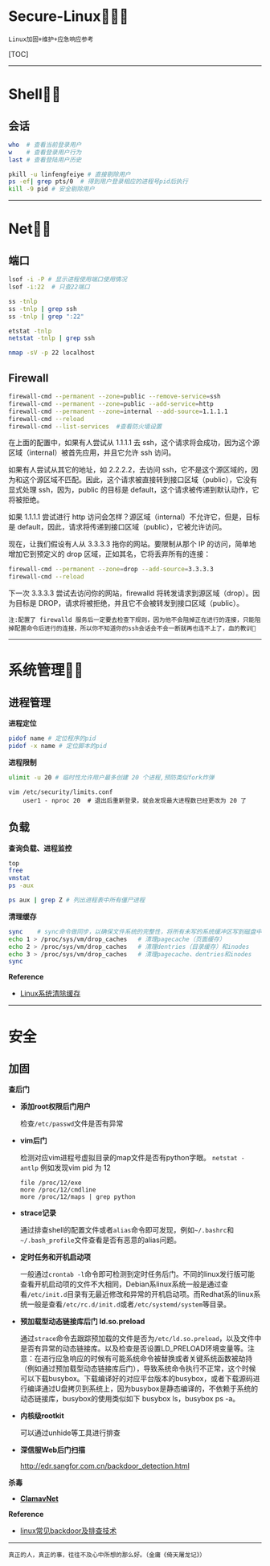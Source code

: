 # Secure-Linux👨🏻‍💻

`Linux加固+维护+应急响应参考`

[TOC]

---

# Shell👮🏻‍
## 会话

```bash
who  # 查看当前登录用户
w    # 查看登录用户行为
last # 查看登陆用户历史

pkill -u linfengfeiye # 直接剔除用户
ps -ef| grep pts/0  # 得到用户登录相应的进程号pid后执行
kill -9 pid # 安全剔除用户
```

---

# Net🕵🏻
## 端口

```bash
lsof -i -P # 显示进程使用端口使用情况
lsof -i:22  # 只查22端口

ss -tnlp
ss -tnlp | grep ssh
ss -tnlp | grep ":22"

etstat -tnlp
netstat -tnlp | grep ssh

nmap -sV -p 22 localhost
```

## Firewall

```bash
firewall-cmd --permanent --zone=public --remove-service=ssh
firewall-cmd --permanent --zone=public --add-service=http
firewall-cmd --permanent --zone=internal --add-source=1.1.1.1
firewall-cmd --reload
firewall-cmd --list-services  #查看防火墙设置
```

在上面的配置中，如果有人尝试从 1.1.1.1 去 ssh，这个请求将会成功，因为这个源区域（internal）被首先应用，并且它允许 ssh 访问。

如果有人尝试从其它的地址，如 2.2.2.2，去访问 ssh，它不是这个源区域的，因为和这个源区域不匹配。因此，这个请求被直接转到接口区域（public），它没有显式处理 ssh，因为，public 的目标是 default，这个请求被传递到默认动作，它将被拒绝。

如果 1.1.1.1 尝试进行 http 访问会怎样？源区域（internal）不允许它，但是，目标是 default，因此，请求将传递到接口区域（public），它被允许访问。

现在，让我们假设有人从 3.3.3.3 拖你的网站。要限制从那个 IP 的访问，简单地增加它到预定义的 drop 区域，正如其名，它将丢弃所有的连接：
```bash
firewall-cmd --permanent --zone=drop --add-source=3.3.3.3
firewall-cmd --reload
```
下一次 3.3.3.3 尝试去访问你的网站，firewalld 将转发请求到源区域（drop）。因为目标是 DROP，请求将被拒绝，并且它不会被转发到接口区域（public）。

`注:配置了 firewalld 服务后一定要去检查下规则，因为他不会阻掉正在进行的连接，只能阻掉配置命令后进行的连接，所以你不知道你的ssh会话会不会一断就再也连不上了，血的教训🤣`

---

# 系统管理👨‍🎓
## 进程管理

**进程定位**
```bash
pidof name # 定位程序的pid
pidof -x name # 定位脚本的pid
```

**进程限制**
```bash
ulimit -u 20 # 临时性允许用户最多创建 20 个进程,预防类似fork炸弹
```

```vim
vim /etc/security/limits.conf
    user1 - nproc 20  # 退出后重新登录，就会发现最大进程数已经更改为 20 了
```

## 负载

**查询负载、进程监控**
```bash
top
free
vmstat
ps -aux

ps aux | grep Z # 列出进程表中所有僵尸进程
```

**清理缓存**
```bash
sync    # sync命令做同步，以确保文件系统的完整性，将所有未写的系统缓冲区写到磁盘中，包含已修改的 i-node、已延迟的块 I/O 和读写映射文件。否则在释放缓存的过程中，可能会丢失未保存的文件。
echo 1 > /proc/sys/vm/drop_caches   # 清理pagecache（页面缓存）
echo 2 > /proc/sys/vm/drop_caches   # 清理dentries（目录缓存）和inodes
echo 3 > /proc/sys/vm/drop_caches   # 清理pagecache、dentries和inodes
sync
```

**Reference**
- [Linux系统清除缓存](https://www.cnblogs.com/jiu0821/p/9854704.html)

---

# 安全
## 加固

**查后门**

- **添加root权限后门用户**

   检查`/etc/passwd`文件是否有异常

- **vim后门**

   检测对应vim进程号虚拟目录的map文件是否有python字眼。
   `netstat -antlp`
   例如发现vim pid 为 12
   ```
   file /proc/12/exe
   more /proc/12/cmdline
   more /proc/12/maps | grep python
   ```

- **strace记录**

    通过排查shell的配置文件或者`alias`命令即可发现，例如`~/.bashrc`和`~/.bash_profile`文件查看是否有恶意的alias问题。

- **定时任务和开机启动项**

    一般通过`crontab -l`命令即可检测到定时任务后门。不同的linux发行版可能查看开机启动项的文件不大相同，Debian系linux系统一般是通过查看`/etc/init.d`目录有无最近修改和异常的开机启动项。而Redhat系的linux系统一般是查看`/etc/rc.d/init.d`或者`/etc/systemd/system`等目录。

- **预加载型动态链接库后门 ld.so.preload**

    通过`strace`命令去跟踪预加载的文件是否为`/etc/ld.so.preload`，以及文件中是否有异常的动态链接库。以及检查是否设置LD_PRELOAD环境变量等。注意：在进行应急响应的时候有可能系统命令被替换或者关键系统函数被劫持（例如通过预加载型动态链接库后门），导致系统命令执行不正常，这个时候可以下载busybox。下载编译好的对应平台版本的busybox，或者下载源码进行编译通过U盘拷贝到系统上，因为busybox是静态编译的，不依赖于系统的动态链接库，busybox的使用类似如下 busybox ls，busybox ps -a。

- **内核级rootkit**

    可以通过unhide等工具进行排查

- **深信服Web后门扫描**

    http://edr.sangfor.com.cn/backdoor_detection.html

**杀毒**

- **[ClamavNet](https://www.clamav.net/downloads)**

**Reference**
- [linux常见backdoor及排查技术](https://xz.aliyun.com/t/4090)

---

`真正的人，真正的事，往往不及心中所想的那么好。（金庸《倚天屠龙记》）`
